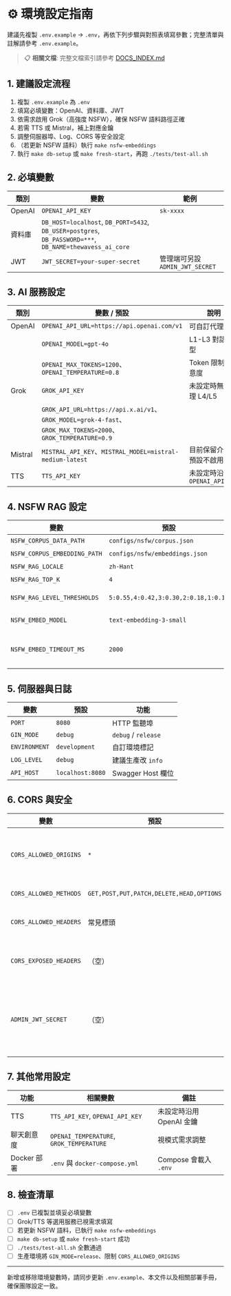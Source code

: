 # ⚙️ 環境設定指南

建議先複製 `.env.example` → `.env`，再依下列步驟與對照表填寫參數；完整清單與註解請參考 `.env.example`。

> 📋 **相關文檔**: 完整文檔索引請參考 [DOCS_INDEX.md](./DOCS_INDEX.md)

## 1. 建議設定流程
1. 複製 `.env.example` 為 `.env`
2. 填寫必填變數：OpenAI、資料庫、JWT
3. 依需求啟用 Grok（高強度 NSFW），確保 NSFW 語料路徑正確
4. 若需 TTS 或 Mistral，補上對應金鑰
5. 調整伺服器埠、Log、CORS 等安全設定
6. （若更新 NSFW 語料）執行 `make nsfw-embeddings`
7. 執行 `make db-setup` 或 `make fresh-start`，再跑 `./tests/test-all.sh`

## 2. 必填變數
| 類別 | 變數 | 範例 |
|------|------|------|
| OpenAI | `OPENAI_API_KEY` | `sk-xxxx` |
| 資料庫 | `DB_HOST=localhost`, `DB_PORT=5432`, `DB_USER=postgres`, `DB_PASSWORD=***`, `DB_NAME=thewavess_ai_core` |
| JWT | `JWT_SECRET=your-super-secret` | 管理端可另設 `ADMIN_JWT_SECRET` |

## 3. AI 服務設定
| 類別 | 變數 / 預設 | 說明 |
|------|--------------|------|
| OpenAI | `OPENAI_API_URL=https://api.openai.com/v1` | 可自訂代理 |
|  | `OPENAI_MODEL=gpt-4o` | L1-L3 對話模型 |
|  | `OPENAI_MAX_TOKENS=1200`、`OPENAI_TEMPERATURE=0.8` | Token 限制與創意度 |
| Grok | `GROK_API_KEY` | 未設定時無法處理 L4/L5 |
|  | `GROK_API_URL=https://api.x.ai/v1`、`GROK_MODEL=grok-4-fast`、`GROK_MAX_TOKENS=2000`、`GROK_TEMPERATURE=0.9` |
| Mistral | `MISTRAL_API_KEY`、`MISTRAL_MODEL=mistral-medium-latest` | 目前保留介面，預設不啟用 |
| TTS | `TTS_API_KEY` | 未設定時沿用 `OPENAI_API_KEY` |

## 4. NSFW RAG 設定
| 變數 | 預設 | 說明 |
|------|------|------|
| `NSFW_CORPUS_DATA_PATH` | `configs/nsfw/corpus.json` | 語料檔 |
| `NSFW_CORPUS_EMBEDDING_PATH` | `configs/nsfw/embeddings.json` | 預計算向量 |
| `NSFW_RAG_LOCALE` | `zh-Hant` | 語系過濾 |
| `NSFW_RAG_TOP_K` | `4` | 聚合筆數 |
| `NSFW_RAG_LEVEL_THRESHOLDS` | `5:0.55,4:0.42,3:0.30,2:0.18,1:0.10` | 門檻表（可覆寫）|
| `NSFW_EMBED_MODEL` | `text-embedding-3-small` | Embedding 模型 |
| `NSFW_EMBED_TIMEOUT_MS` | `2000` | Embedding API timeout (ms) |

## 5. 伺服器與日誌
| 變數 | 預設 | 功能 |
|------|------|------|
| `PORT` | `8080` | HTTP 監聽埠 |
| `GIN_MODE` | `debug` | `debug` / `release` |
| `ENVIRONMENT` | `development` | 自訂環境標記 |
| `LOG_LEVEL` | `debug` | 建議生產改 `info` |
| `API_HOST` | `localhost:8080` | Swagger Host 欄位 |

## 6. CORS 與安全
| 變數 | 預設 | 說明 |
|------|------|------|
| `CORS_ALLOWED_ORIGINS` | `*` | 生產環境請改為白名單 |
| `CORS_ALLOWED_METHODS` | `GET,POST,PUT,PATCH,DELETE,HEAD,OPTIONS` | 允許方法 |
| `CORS_ALLOWED_HEADERS` | 常見標頭 | 允許請求標頭 |
| `CORS_EXPOSED_HEADERS` | （空） | 暴露的回應標頭 |
| `ADMIN_JWT_SECRET` | （空） | 設定後管理員 JWT 使用独立簽名 |

## 7. 其他常用設定
| 功能 | 相關變數 | 備註 |
|------|----------|------|
| TTS | `TTS_API_KEY`, `OPENAI_API_KEY` | 未設定時沿用 OpenAI 金鑰 |
| 聊天創意度 | `OPENAI_TEMPERATURE`, `GROK_TEMPERATURE` | 視模式需求調整 |
| Docker 部署 | `.env` 與 `docker-compose.yml` | Compose 會載入 `.env` |

## 8. 檢查清單
- [ ] `.env` 已複製並填妥必填變數
- [ ] Grok/TTS 等選用服務已視需求填寫
- [ ] 若更新 NSFW 語料，已執行 `make nsfw-embeddings`
- [ ] `make db-setup` 或 `make fresh-start` 成功
- [ ] `./tests/test-all.sh` 全數通過
- [ ] 生產環境將 `GIN_MODE=release`、限制 `CORS_ALLOWED_ORIGINS`

---
新增或移除環境變數時，請同步更新 `.env.example`、本文件以及相關部署手冊，確保團隊設定一致。
